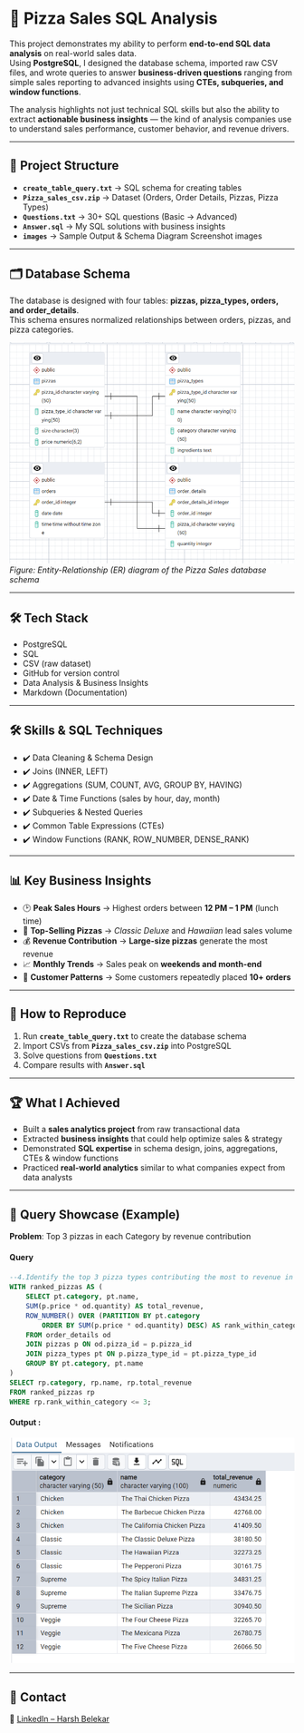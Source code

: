 # 🍕 Pizza Sales SQL Analysis  

This project demonstrates my ability to perform **end-to-end SQL data analysis** on real-world sales data.  
Using **PostgreSQL**, I designed the database schema, imported raw CSV files, and wrote queries to answer **business-driven questions** ranging from simple sales reporting to advanced insights using **CTEs, subqueries, and window functions**.  

The analysis highlights not just technical SQL skills but also the ability to extract **actionable business insights** — the kind of analysis companies use to understand sales performance, customer behavior, and revenue drivers.  


---

## 📂 Project Structure  

- **`create_table_query.txt`** → SQL schema for creating tables  
- **`Pizza_sales_csv.zip`** → Dataset (Orders, Order Details, Pizzas, Pizza Types)  
- **`Questions.txt`** → 30+ SQL questions (Basic → Advanced)  
- **`Answer.sql`** → My SQL solutions with business insights  
- **`images`** → Sample Output & Schema Diagram Screenshot images 

---

## 🗂️ Database Schema  

The database is designed with four tables: **pizzas, pizza_types, orders, and order_details**.  
This schema ensures normalized relationships between orders, pizzas, and pizza categories.  

![Database Schema](images/Schema_diagram.png)  
*Figure: Entity-Relationship (ER) diagram of the Pizza Sales database schema*

---

## 🛠️ Tech Stack
- PostgreSQL  
- SQL  
- CSV (raw dataset)  
- GitHub for version control  
- Data Analysis & Business Insights  
- Markdown (Documentation)  

---

## 🛠️ Skills & SQL Techniques  

- ✔️ Data Cleaning & Schema Design
- ✔️ Joins (INNER, LEFT)
- ✔️ Aggregations (SUM, COUNT, AVG, GROUP BY, HAVING)
- ✔️ Date & Time Functions (sales by hour, day, month)
- ✔️ Subqueries & Nested Queries
- ✔️ Common Table Expressions (CTEs)
- ✔️ Window Functions (RANK, ROW_NUMBER, DENSE_RANK)

---

## 📊 Key Business Insights  

- 🕑 **Peak Sales Hours** → Highest orders between **12 PM – 1 PM** (lunch time)  
- 🍕 **Top-Selling Pizzas** → *Classic Deluxe* and *Hawaiian* lead sales volume  
- 💰 **Revenue Contribution** → **Large-size pizzas** generate the most revenue  
- 📈 **Monthly Trends** → Sales peak on **weekends and month-end**  
- 👥 **Customer Patterns** → Some customers repeatedly placed **10+ orders**  

---

## 🚀 How to Reproduce  

1. Run **`create_table_query.txt`** to create the database schema  
2. Import CSVs from **`Pizza_sales_csv.zip`** into PostgreSQL  
3. Solve questions from **`Questions.txt`**  
4. Compare results with **`Answer.sql`**  

---

## 🏆 What I Achieved  
- Built a **sales analytics project** from raw transactional data  
- Extracted **business insights** that could help optimize sales & strategy  
- Demonstrated **SQL expertise** in schema design, joins, aggregations, CTEs & window functions  
- Practiced **real-world analytics** similar to what companies expect from data analysts  


---

## 📝 Query Showcase (Example)

**Problem**: Top 3 pizzas in each Category by revenue contribution

#### Query
```sql 
--4.Identify the top 3 pizza types contributing the most to revenue in each category.
WITH ranked_pizzas AS (
	SELECT pt.category, pt.name,
	SUM(p.price * od.quantity) AS total_revenue,
	ROW_NUMBER() OVER (PARTITION BY pt.category 
		ORDER BY SUM(p.price * od.quantity) DESC) AS rank_within_category
	FROM order_details od
	JOIN pizzas p ON od.pizza_id = p.pizza_id
	JOIN pizza_types pt ON p.pizza_type_id = pt.pizza_type_id
	GROUP BY pt.category, pt.name
)
SELECT rp.category, rp.name, rp.total_revenue
FROM ranked_pizzas rp
WHERE rp.rank_within_category <= 3;
```

#### Output :
![Top 3 Pizzas](images/top_pizzas.png)  

---

## 📧 Contact

🔗 [LinkedIn – Harsh Belekar](https://www.linkedin.com/in/harshbelekar)
